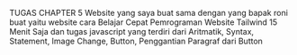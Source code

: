 TUGAS CHAPTER 5
Website yang saya buat sama dengan yang bapak roni buat yaitu website cara Belajar Cepat Pemrograman Website Tailwind 15 Menit Saja dan tugas javascript yang terdiri dari Aritmatik, Syntax, Statement, Image Change, Button, Penggantian Paragraf dari Button